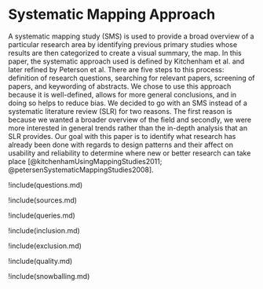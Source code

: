 # Systematic Mapping Approach

A systematic mapping study (SMS) is used to provide a broad overview of a particular research area by identifying previous primary studies whose results are then categorized to create a visual summary, the map. In this paper, the systematic approach used is defined by Kitchenham et al. and later refined by Peterson et al. There are five steps to this process: definition of research questions, searching for relevant papers, screening of papers, and keywording of abstracts. We chose to use this approach because it is well-defined, allows for more general conclusions, and in doing so helps to reduce bias. We decided to go with an SMS instead of a systematic literature review (SLR) for two reasons. The first reason is because we wanted a broader overview of the field and secondly, we were more interested in general trends rather than the in-depth analysis that an SLR provides. Our goal with this paper is to identify what research has already been done with regards to design patterns and their affect on usability and reliability to determine where new or better research can take place [@kitchenhamUsingMappingStudies2011; @petersenSystematicMappingStudies2008].

!include(questions.md)

!include(sources.md)

!include(queries.md)

!include(inclusion.md)

!include(exclusion.md)

!include(quality.md)

!include(snowballing.md)